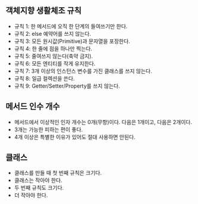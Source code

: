## 객체지향 생활체조 규칙

- 규칙 1: 한 메서드에 오직 한 단계의 들여쓰기만 한다.
- 규칙 2: else 예약어를 쓰지 않는다.
- 규칙 3: 모든 원시값(Primitive)과 문자열을 포장한다.
- 규칙 4: 한 줄에 점을 하나만 찍는다.
- 규칙 5: 줄여쓰지 않는다(축약 금지).
- 규칙 6: 모든 엔티티를 작게 유지한다.
- 규칙 7: 3개 이상의 인스턴스 변수를 가진 클래스를 쓰지 않는다.
- 규칙 8: 일급 컬렉션을 쓴다.
- 규칙 9: Getter/Setter/Property를 쓰지 않는다.

## 메서드 인수 개수 

- 메서드에서 이상적인 인자 개수는 0개(무항)이다. 다음은 1개이고, 다음은 2개이다.
- 3개는 가능한 피하는 편이 좋다.
- 4개 이상은 특별한 이유가 있어도 절대 사용하면 안된다.

## 클래스

- 클래스를 만들 때 첫 번째 규칙은 크기다.
- 클래스는 작아야 한다.
- 두 번째 규칙도 크기다.
- 더 작아야 한다.